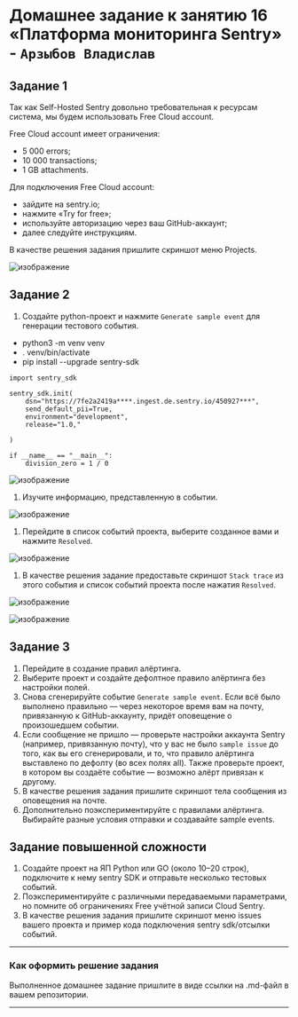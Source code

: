# Домашнее задание к занятию 16 «Платформа мониторинга Sentry» - `Арзыбов Владислав`

## Задание 1

Так как Self-Hosted Sentry довольно требовательная к ресурсам система, мы будем использовать Free Сloud account.

Free Cloud account имеет ограничения:

- 5 000 errors;
- 10 000 transactions;
- 1 GB attachments.

Для подключения Free Cloud account:

- зайдите на sentry.io;
- нажмите «Try for free»;
- используйте авторизацию через ваш GitHub-аккаунт;
- далее следуйте инструкциям.

В качестве решения задания пришлите скриншот меню Projects.

![изображение](https://github.com/user-attachments/assets/f6f3bf02-7b6a-4b81-a27a-3d31f2328ebf)


## Задание 2

1. Создайте python-проект и нажмите `Generate sample event` для генерации тестового события.

- python3 -m venv venv
- . venv/bin/activate
- pip install --upgrade sentry-sdk

```
import sentry_sdk

sentry_sdk.init(
    dsn="https://7fe2a2419a****.ingest.de.sentry.io/450927***",
    send_default_pii=True,
    environment="development",
    release="1.0,"

)

if __name__ == "__main__":
    division_zero = 1 / 0
```

![изображение](https://github.com/user-attachments/assets/942e4e96-b936-4660-8cb6-81eb06de12d1)

1. Изучите информацию, представленную в событии.

![изображение](https://github.com/user-attachments/assets/b0a6d72c-9afa-4a88-a222-75ad300d53f1)

1. Перейдите в список событий проекта, выберите созданное вами и нажмите `Resolved`.

![изображение](https://github.com/user-attachments/assets/541b5759-1430-4266-9098-a3762000f3b9)

1. В качестве решения задание предоставьте скриншот `Stack trace` из этого события и список событий проекта после нажатия `Resolved`.

![изображение](https://github.com/user-attachments/assets/a2648d19-9f09-4f89-8bd3-f632ffe3bff4)

![изображение](https://github.com/user-attachments/assets/4d7703e4-f73a-406c-8a82-efeade3ebeb9)


## Задание 3

1. Перейдите в создание правил алёртинга.
2. Выберите проект и создайте дефолтное правило алёртинга без настройки полей.
3. Снова сгенерируйте событие `Generate sample event`.
Если всё было выполнено правильно — через некоторое время вам на почту, привязанную к GitHub-аккаунту, придёт оповещение о произошедшем событии.
4. Если сообщение не пришло — проверьте настройки аккаунта Sentry (например, привязанную почту), что у вас не было 
`sample issue` до того, как вы его сгенерировали, и то, что правило алёртинга выставлено по дефолту (во всех полях all).
Также проверьте проект, в котором вы создаёте событие — возможно алёрт привязан к другому.
5. В качестве решения задания пришлите скриншот тела сообщения из оповещения на почте.
6. Дополнительно поэкспериментируйте с правилами алёртинга. Выбирайте разные условия отправки и создавайте sample events. 

## Задание повышенной сложности

1. Создайте проект на ЯП Python или GO (около 10–20 строк), подключите к нему sentry SDK и отправьте несколько тестовых событий.
2. Поэкспериментируйте с различными передаваемыми параметрами, но помните об ограничениях Free учётной записи Cloud Sentry.
3. В качестве решения задания пришлите скриншот меню issues вашего проекта и пример кода подключения sentry sdk/отсылки событий.

---

### Как оформить решение задания

Выполненное домашнее задание пришлите в виде ссылки на .md-файл в вашем репозитории.

---
